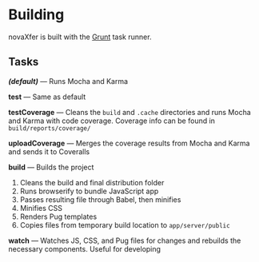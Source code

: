 # Building

novaXfer is built with the [Grunt](http://gruntjs.com/) task runner.

## Tasks

***(default)*** — Runs Mocha and Karma

**test** — Same as default

**testCoverage** — Cleans the `build` and `.cache` directories and runs Mocha and Karma with code coverage. Coverage info can be found in `build/reports/coverage/`

**uploadCoverage** — Merges the coverage results from Mocha and Karma and sends it to Coveralls

**build** — Builds the project

 1. Cleans the build and final distribution folder
 2. Runs browserify to bundle JavaScript app
 3. Passes resulting file through Babel, then minifies
 4. Minifies CSS
 5. Renders Pug templates
 6. Copies files from temporary build location to `app/server/public`

**watch** — Watches JS, CSS, and Pug files for changes and rebuilds the necessary components. Useful for developing
